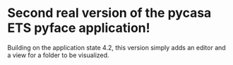 # Second real version of the pycasa ETS pyface application!
Building on the application state 4.2, this version simply adds an editor and a 
view for a folder to be visualized.
